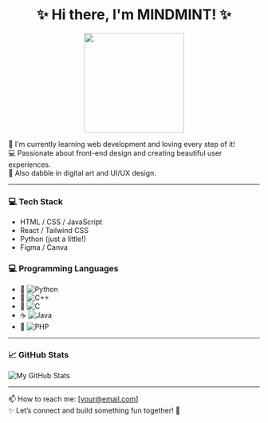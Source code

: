 <h1 align="center">✨ Hi there, I'm MINDMINT! ✨</h1>
<p align="center">
  <img src="https://media.giphy.com/media/du3J3cXyzhj75IOgvA/giphy.gif" width="200">
</p>

🌷 I'm currently learning web development and loving every step of it!  
💻 Passionate about front-end design and creating beautiful user experiences.  
🎨 Also dabble in digital art and UI/UX design.

---

### 💻 Tech Stack
- HTML / CSS / JavaScript
- React / Tailwind CSS
- Python (just a little!)
- Figma / Canva
 ### 💻 Programming Languages

- 🐍 ![Python](https://img.shields.io/badge/Python-3776AB?style=flat&logo=python&logoColor=white)
- 💠 ![C++](https://img.shields.io/badge/C++-00599C?style=flat&logo=c%2b%2b&logoColor=white)
- 🔘 ![C](https://img.shields.io/badge/C-000000?style=flat&logo=c&logoColor=white)
- ☕ ![Java](https://img.shields.io/badge/Java-007396?style=flat&logo=java&logoColor=white)
- 🐘 ![PHP](https://img.shields.io/badge/PHP-777BB4?style=flat&logo=php&logoColor=white)


---

### 📈 GitHub Stats
![My GitHub Stats](https://github-readme-stats.vercel.app/api?username=YOUR_USERNAME&show_icons=true&theme=tokyonight)

---

📫 How to reach me: [your@email.com]  
✨ Let’s connect and build something fun together! 💖
